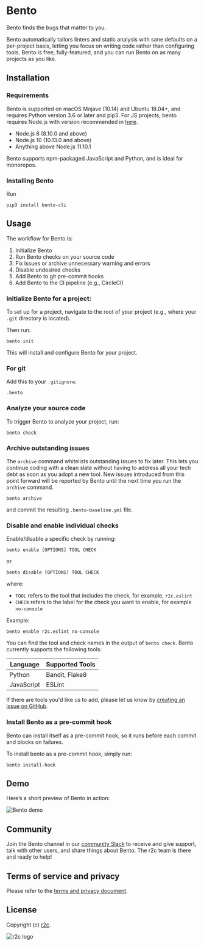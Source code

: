 # Bento

Bento finds the bugs that matter to you.

Bento automatically tailors linters and static analysis with sane defaults on a per-project basis, letting you focus on writing code rather than configuring tools. Bento is free, fully-featured, and you can run Bento on as many projects as you like.

## Installation

### Requirements

Bento is supported on macOS Mojave (10.14) and Ubuntu 18.04+, and requires Python version 3.6 or later and pip3. For JS projects, bento requires Node.js with version recommended in [here](https://github.com/eslint/eslint/blob/master/docs/user-guide/migrating-to-6.0.0.md#-nodejs-6-is-no-longer-supported).

- Node.js 8 (8.10.0 and above)
- Node.js 10 (10.13.0 and above)
- Anything above Node.js 11.10.1

Bento supports npm-packaged JavaScript and Python, and is ideal for monorepos.

### Installing Bento

Run

```
pip3 install bento-cli
```

## Usage

The workflow for Bento is:

1. Initialize Bento
2. Run Bento checks on your source code
3. Fix issues or archive unnecessary warning and errors
4. Disable undesired checks
5. Add Bento to git pre-commit hooks
6. Add Bento to the CI pipeline (e.g., CircleCI)

### Initialize Bento for a project:

To set up for a project, navigate to the root of your project (e.g., where your `.git` directory is located).

Then run:

```
bento init
```

This will install and configure Bento for your project.

### For git

Add this to your `.gitignore`:

```
.bento
```

### Analyze your source code

To trigger Bento to analyze your project, run:

```
bento check
```

### Archive outstanding issues

The `archive` command whitelists outstanding issues to fix later. This lets you continue coding with a clean slate without having to address all your tech debt as soon as you adopt a new tool. New issues introduced from this point forward will be reported by Bento until the next time you run the `archive` command.

```
bento archive
```

and commit the resulting `.bento-baseline.yml` file.

### Disable and enable individual checks

Enable/disable a specific check by running:

```
bento enable [OPTIONS] TOOL CHECK
```

or

```
bento disable [OPTIONS] TOOL CHECK
```

where:

- `TOOL` refers to the tool that includes the check, for example, `r2c.eslint`
- `CHECK` refers to the label for the check you want to enable, for example `no-console`

Example:

```
bento enable r2c.eslint no-console
```

You can find the tool and check names in the output of `bento check`. Bento currently supports the following tools:

| Language   | Supported Tools |
| ---------- | --------------- |
| Python     | Bandit, Flake8  |
| JavaScript | ESLint          |

If there are tools you'd like us to add, please let us know by [creating an issue on GitHub](https://github.com/returntocorp/bento/issues/new).

### Install Bento as a pre-commit hook

Bento can install itself as a pre-commit hook, so it runs before each commit and blocks on failures.

To install bento as a pre-commit hook, simply run:

```
bento install-hook
```

## Demo

Here’s a short preview of Bento in action:

![Bento demo](https://github.com/returntocorp/bento/raw/master/bento-demo.gif)

## Community

Join the Bento channel in our [community Slack](https://join.slack.com/t/r2c-community/shared_invite/enQtNjU0NDYzMjAwODY4LWE3NTg1MGNhYTAwMzk5ZGRhMjQ2MzVhNGJiZjI1ZWQ0NjQ2YWI4ZGY3OGViMGJjNzA4ODQ3MjEzOWExNjZlNTA) to receive and give support, talk with other users, and share things about Bento. The r2c team is there and ready to help!

## Terms of service and privacy

Please refer to the [terms and privacy document](https://github.com/returntocorp/bento/blob/master/PRIVACY.md).

## License

Copyright (c) [r2c](https://r2c.dev/).

![r2c logo](https://r2c.dev/r2c-logo-silhouette.png?pp)
